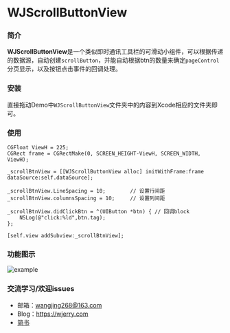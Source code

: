 # WJScrollButtonView

### 简介

**WJScrollButtonView**是一个类似即时通讯工具栏的可滑动小组件，可以根据传递的数据源，自动创建`scrollButton`，并能自动根据btn的数量来确定`pageControl`分页显示，以及按钮点击事件的回调处理。

### 安装

直接拖动Demo中`WJScrollButtonView`文件夹中的内容到Xcode相应的文件夹即可。

### 使用

```objc
CGFloat ViewH = 225;
CGRect frame = CGRectMake(0, SCREEN_HEIGHT-ViewH, SCREEN_WIDTH, ViewH);

_scrollBtnView = [[WJScrollButtonView alloc] initWithFrame:frame dataSource:self.dataSource];
    
_scrollBtnView.LineSpacing = 10;		// 设置行间距
_scrollBtnView.columnsSpacing = 10;		// 设置列间距
    
_scrollBtnView.didClickBtn = ^(UIButton *btn) {	// 回调block
    NSLog(@"click:%ld",btn.tag);
};
    
[self.view addSubview:_scrollBtnView];
```

### 功能图示

![example](https://github.com/jerrywangjing/WJScrollView/raw/master/screenShots/example.gif)

### 交流学习/欢迎issues

- 邮箱：wangjing268@163.com
- Blog：https://wjerry.com
- [简书](http://www.jianshu.com/u/187fc23bc390)
